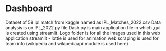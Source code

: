 # Dashboard
Dataset of 59 ipl match from kaggle named as IPL_Matches_2022.csv
Data analysis is on IPL_2022.py file 
Dash.py is main application file in which ,gui is created using streamlit.
Logo folder is for all the images used in this web application
streamlit - lottie is used for animation 
web scraping is used for team info (wikipedia and wikipediaapi module is used here)
